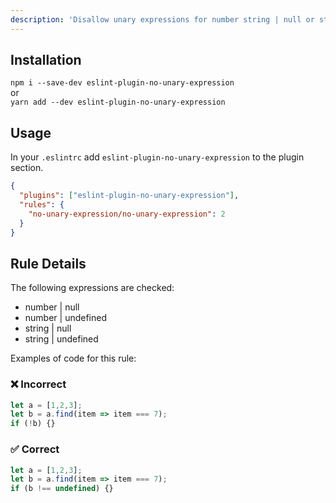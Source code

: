 ```yaml
---
description: 'Disallow unary expressions for number string | null or string | undefined or number  | null or number | undefined on if statements'
---
```


## Installation
`npm i --save-dev eslint-plugin-no-unary-expression`  
or  
`yarn add --dev eslint-plugin-no-unary-expression`

## Usage

In your `.eslintrc` add `eslint-plugin-no-unary-expression` to the plugin section.

```json
{
  "plugins": ["eslint-plugin-no-unary-expression"],
  "rules": {
    "no-unary-expression/no-unary-expression": 2
  }
}
```

## Rule Details

The following expressions are checked:

- number | null
- number | undefined
- string | null
- string | undefined

Examples of code for this rule:

<!--tabs-->

### ❌ Incorrect

```ts
let a = [1,2,3];
let b = a.find(item => item === 7);
if (!b) {}
```

### ✅ Correct

```ts
let a = [1,2,3];
let b = a.find(item => item === 7);
if (b !== undefined) {}
```
